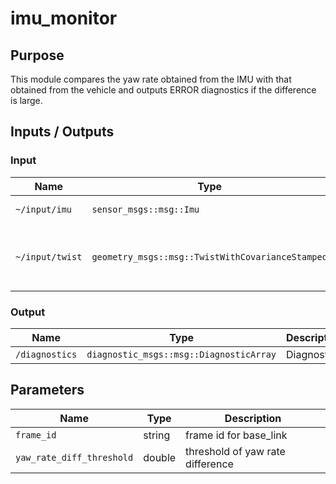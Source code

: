 # imu_monitor

## Purpose

This module compares the yaw rate obtained from the IMU with that obtained from the vehicle and outputs ERROR diagnostics if the difference is large.

## Inputs / Outputs

### Input

| Name            | Type                                             | Description                                        |
| --------------- | ------------------------------------------------ | -------------------------------------------------- |
| `~/input/imu`   | `sensor_msgs::msg::Imu`                          | output from IMU                                    |
| `~/input/twist` | `geometry_msgs::msg::TwistWithCovarianceStamped` | twist with covariance converted from VehicleReport |

### Output

| Name           | Type                                    | Description |
| -------------- | --------------------------------------- | ----------- |
| `/diagnostics` | `diagnostic_msgs::msg::DiagnosticArray` | Diagnostics |

## Parameters

| Name                      | Type   | Description                      |
| ------------------------- | ------ | -------------------------------- |
| `frame_id`                | string | frame id for base_link           |
| `yaw_rate_diff_threshold` | double | threshold of yaw rate difference |
